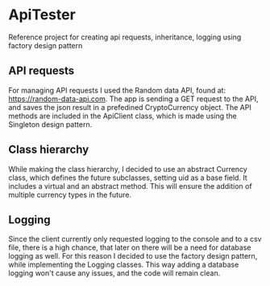 # ApiTester
Reference project for creating api requests, inheritance, logging using factory design pattern

## API requests
For managing API requests I used the Random data API, found at: https://random-data-api.com. 
The app is sending a GET request to the API, and saves the json result in a prefedined CryptoCurrency object.
The API methods are included in the ApiClient class, which is made using the Singleton design pattern.

## Class hierarchy
While making the class hierarchy, I decided to use an abstract Currency class, which defines the future subclasses, setting uid as a base field.
It includes a virtual and an abstract method.
This will ensure the addition of multiple currency types in the future.

## Logging
Since the client currently only requested logging to the console and to a csv file, there is a high chance, that 
later on there will be a need for database logging as well.
For this reason I decided to use the factory design pattern, while implementing the Logging classes. This way adding a database logging won't cause any
issues, and the code will remain clean.
